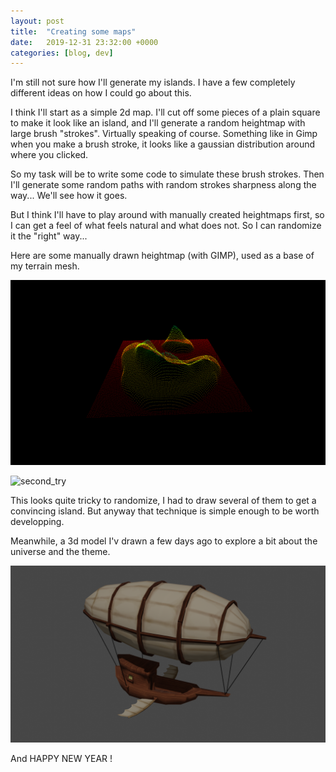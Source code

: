 ```yaml
---
layout: post
title:  "Creating some maps"
date:   2019-12-31 23:32:00 +0000
categories: [blog, dev]
---
```


I'm still not sure how I'll generate my islands. I have a few completely
different ideas on how I could go about this.

I think I'll start as a simple 2d map. I'll cut off some pieces of a plain
square to make it look like an island, and I'll generate a random heightmap with
large brush "strokes". Virtually speaking of course. Something like in Gimp when
you make a brush stroke, it looks like a gaussian distribution around where you
clicked.

So my task will be to write some code to simulate these brush strokes.  Then
I'll generate some random paths with random strokes sharpness along the way...
We'll see how it goes.

But I think I'll have to play around with manually created heightmaps first, so
I can get a feel of what feels natural and what does not. So I can randomize it
the "right" way...

Here are some manually drawn heightmap (with GIMP), used as a base of my terrain
mesh.

![first_try](/assets/2019-12-31_island_1.gif)

![second_try](/assets/2019-12-31_island_2.gif)

This looks quite tricky to randomize, I had to draw several of them to get a
convincing island. But anyway that technique is simple enough to be worth
developping.

Meanwhile, a 3d model I'v drawn a few days ago to explore a bit about the universe
and the theme.

![zeppelin](/assets/2019-12-31_zeppelin.png)

And HAPPY NEW YEAR !
